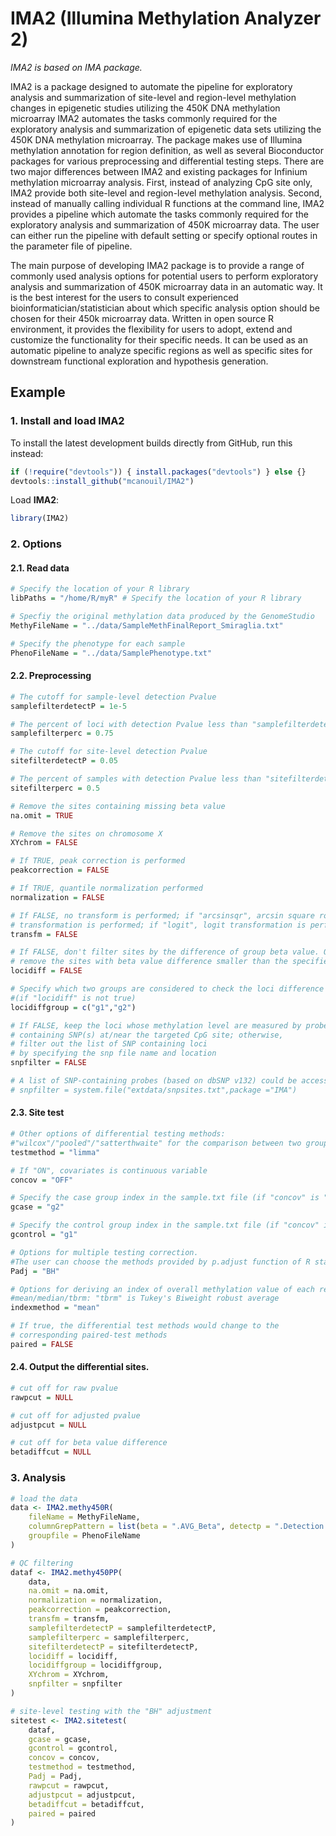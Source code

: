 IMA2 (Illumina Methylation Analyzer 2)
======================================

*IMA2 is based on IMA package.*

IMA2 is a package designed to automate the pipeline for exploratory analysis and summarization of site-level and region-level methylation changes in epigenetic studies utilizing the 450K DNA methylation microarray
IMA2 automates the tasks commonly required for the exploratory analysis and summarization of epigenetic data sets utilizing the 450K DNA methylation microarray. The package makes use of Illumina methylation annotation for region definition, as well as several Bioconductor packages for various preprocessing and differential testing steps. There are two major differences between IMA2 and existing packages for Infinium methylation microarray analysis. First, instead of analyzing CpG site only, IMA2 provide both site-level and region-level methylation analysis. Second, instead of manually calling individual R functions at the command line, IMA2 provides a pipeline which automate the tasks commonly required for the exploratory analysis and summarization of 450K microarray data. The user can either run the pipeline with default setting or specify optional routes in the parameter file of pipeline.

The main purpose of developing IMA2 package is to provide a range of commonly used analysis options for potential users to perform exploratory analysis and summarization of 450K microarray data in an automatic way. It is the best interest for the users to consult experienced bioinformatician/statistician about which specific analysis option should be chosen for their 450k microarray data. Written in open source R environment, it provides the flexibility for users to adopt, extend and customize the functionality for their specific needs. It can be used as an automatic pipeline to analyze specific regions as well as specific sites for downstream functional exploration and hypothesis generation.



## Example
### 1. Install and load IMA2
To install the latest development builds directly from GitHub, run this instead:
```r
if (!require("devtools")) { install.packages("devtools") } else {}
devtools::install_github("mcanouil/IMA2")
```
Load **IMA2**:
```r
library(IMA2)
```

### 2. Options
#### 2.1. Read data
```r
# Specify the location of your R library
libPaths = "/home/R/myR" # Specify the location of your R library

# Specfiy the original methylation data produced by the GenomeStudio
MethyFileName = "../data/SampleMethFinalReport_Smiraglia.txt"

# Specify the phenotype for each sample
PhenoFileName = "../data/SamplePhenotype.txt"
```

#### 2.2. Preprocessing
```r
# The cutoff for sample-level detection Pvalue
samplefilterdetectP = 1e-5

# The percent of loci with detection Pvalue less than "samplefilterdetectP" in each sample
samplefilterperc = 0.75

# The cutoff for site-level detection Pvalue
sitefilterdetectP = 0.05

# The percent of samples with detection Pvalue less than "sitefilterdetectP" for each site
sitefilterperc = 0.5

# Remove the sites containing missing beta value
na.omit = TRUE

# Remove the sites on chromosome X
XYchrom = FALSE

# If TRUE, peak correction is performed
peakcorrection = FALSE

# If TRUE, quantile normalization performed
normalization = FALSE

# If FALSE, no transform is performed; if "arcsinsqr", arcsin square root
# transformation is performed; if "logit", logit transformation is performed
transfm = FALSE

# If FALSE, don't filter sites by the difference of group beta value. Otherwise,
# remove the sites with beta value difference smaller than the specified value
locidiff = FALSE

# Specify which two groups are considered to check the loci difference
#(if "locidiff" is not true)
locidiffgroup = c("g1","g2")

# If FALSE, keep the loci whose methylation level are measured by probes
# containing SNP(s) at/near the targeted CpG site; otherwise,
# filter out the list of SNP containing loci
# by specifying the snp file name and location
snpfilter = FALSE

# A list of SNP-containing probes (based on dbSNP v132) could be accessed by the command:
# snpfilter = system.file("extdata/snpsites.txt",package ="IMA")
```

#### 2.3. Site test
```r
# Other options of differential testing methods:
#"wilcox"/"pooled"/"satterthwaite" for the comparison between two group
testmethod = "limma"

# If "ON", covariates is continuous variable
concov = "OFF"

# Specify the case group index in the sample.txt file (if "concov" is "ON")
gcase = "g2"

# Specify the control group index in the sample.txt file (if "concov" is "ON")
gcontrol = "g1"

# Options for multiple testing correction.
#The user can choose the methods provided by p.adjust function of R stat package
Padj = "BH"

# Options for deriving an index of overall methylation value of each region.
#mean/median/tbrm: "tbrm" is Tukey's Biweight robust average
indexmethod = "mean"

# If true, the differential test methods would change to the
# corresponding paired-test methods
paired = FALSE
```

#### 2.4. Output the differential sites.
```r
# cut off for raw pvalue
rawpcut = NULL

# cut off for adjusted pvalue
adjustpcut = NULL

# cut off for beta value difference
betadiffcut = NULL
```

### 3. Analysis
```r
# load the data
data <- IMA2.methy450R(
    fileName = MethyFileName,
    columnGrepPattern = list(beta = ".AVG_Beta", detectp = ".Detection.Pval"),
    groupfile = PhenoFileName
)

# QC filtering
dataf <- IMA2.methy450PP(
    data,
    na.omit = na.omit,
    normalization = normalization,
    peakcorrection = peakcorrection,
    transfm = transfm,
    samplefilterdetectP = samplefilterdetectP,
    samplefilterperc = samplefilterperc,
    sitefilterdetectP = sitefilterdetectP,
    locidiff = locidiff,
    locidiffgroup = locidiffgroup,
    XYchrom = XYchrom,
    snpfilter = snpfilter
)

# site-level testing with the "BH" adjustment
sitetest <- IMA2.sitetest(
    dataf,
    gcase = gcase,
    gcontrol = gcontrol,
    concov = concov,
    testmethod = testmethod,
    Padj = Padj,
    rawpcut = rawpcut,
    adjustpcut = adjustpcut,
    betadiffcut = betadiffcut,
    paired = paired
)
```

